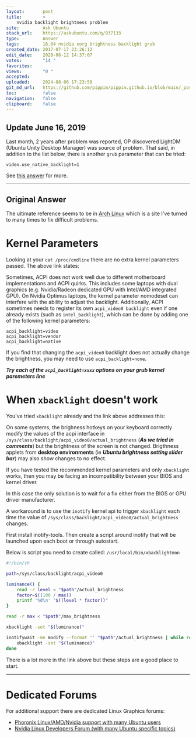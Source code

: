 ```yaml
---
layout:       post
title:        >
    nvidia backlight brightness problem
site:         Ask Ubuntu
stack_url:    https://askubuntu.com/q/937133
type:         Answer
tags:         16.04 nvidia xorg brightness backlight grub
created_date: 2017-07-17 23:26:12
edit_date:    2020-06-12 14:37:07
votes:        "14 "
favorites:    
views:        "0 "
accepted:     
uploaded:     2024-08-06 17:23:58
git_md_url:   https://github.com/pippim/pippim.github.io/blob/main/_posts/2017/2017-07-17-nvidia-backlight-brightness-problem.md
toc:          false
navigation:   false
clipboard:    false
---
```


## Update June 16, 2019

Last month, 2 years after problem was reported, OP discovered LightDM (Ubuntu Unity Desktop Manager) was source of problem. That said, in addition to the list below, there is another `grub` parameter that can be tried:

``` 
video.use_native_backlight=1
```

See [this answer][1] for more.

----------

## Original Answer

The ultimate reference seems to be in [Arch Linux][2] which is a site I've turned to many times to fix difficult problems.

# Kernel Parameters

Looking at your `cat /proc/cmdline` there are no extra kernel parameters passed. The above link states:

Sometimes, ACPI does not work well due to different motherboard implementations and ACPI quirks. This includes some laptops with dual graphics (e.g. Nvidia/Radeon dedicated GPU with Intel/AMD integrated GPU). On Nvidia Optimus laptops, the kernel parameter nomodeset can interfere with the ability to adjust the backlight. Additionally, ACPI sometimes needs to register its own `acpi_video0 backlight` even if one already exists (such as `intel_backlight`), which can be done by adding one of the following kernel parameters:

``` 
acpi_backlight=video
acpi_backlight=vendor
acpi_backlight=native
```

If you find that changing the `acpi_video0` backlight does not actually change the brightness, you may need to use `acpi_backlight=none`.

***Try each of the `acpi_backlight=xxxx` options on your grub kernel paremeters line***

# When `xbacklight` doesn't work

You've tried `xbacklight` already and the link above addresses this:

On some systems, the brighness hotkeys on your keyboard correctly modify the values of the acpi interface in `/sys/class/backlight/acpi_video0/actual_brightness` (***As we tried in comments***) but the brightness of the screen is not changed. Brigthness applets from **desktop environments** (ie ***Ubuntu brightness setting slider bar***) may also show changes to no effect.

If you have tested the recommended kernel parameters and only `xbacklight` works, then you may be facing an incompatibility between your BIOS and kernel driver.

In this case the only solution is to wait for a fix either from the BIOS or GPU driver manufacturer.

A workaround is to use the `inotify` kernel api to trigger `xbacklight` each time the value of  `/sys/class/backlight/acpi_video0/actual_brightness` changes.

First install inotify-tools. Then create a script around inotify that will be launched upon each boot or through autostart.

Below is script you need to create called: `/usr/local/bin/xbacklightmon`



``` sh
#!/bin/sh

path=/sys/class/backlight/acpi_video0

luminance() {
    read -r level < "$path"/actual_brightness
    factor=$((100 / max))
    printf '%d\n' "$((level * factor))"
}

read -r max < "$path"/max_brightness

xbacklight -set "$(luminance)"

inotifywait -me modify --format '' "$path"/actual_brightness | while read; do
    xbacklight -set "$(luminance)"
done
```

There is a lot more in the link above but these steps are a good place to start.


----------

# Dedicated Forums

For additional support there are dedicated Linux Graphics forums:

 - [Phoronix Linux/AMD/Nvidia support with many Ubuntu users][3]
 - [Nvidia Linux Developers Forum (with many Ubuntu specific topics)][4]


  [1]: https://askubuntu.com/questions/476664/cannot-change-backlight-brightness-ubuntu-14-04
  [2]: https://wiki.archlinux.org/index.php/backlight
  [3]: https://www.phoronix.com/forums/
  [4]: https://devtalk.nvidia.com/default/board/98/linux/
